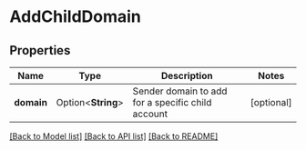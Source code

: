 # AddChildDomain

## Properties

Name | Type | Description | Notes
------------ | ------------- | ------------- | -------------
**domain** | Option<**String**> | Sender domain to add for a specific child account | [optional]

[[Back to Model list]](../README.md#documentation-for-models) [[Back to API list]](../README.md#documentation-for-api-endpoints) [[Back to README]](../README.md)


